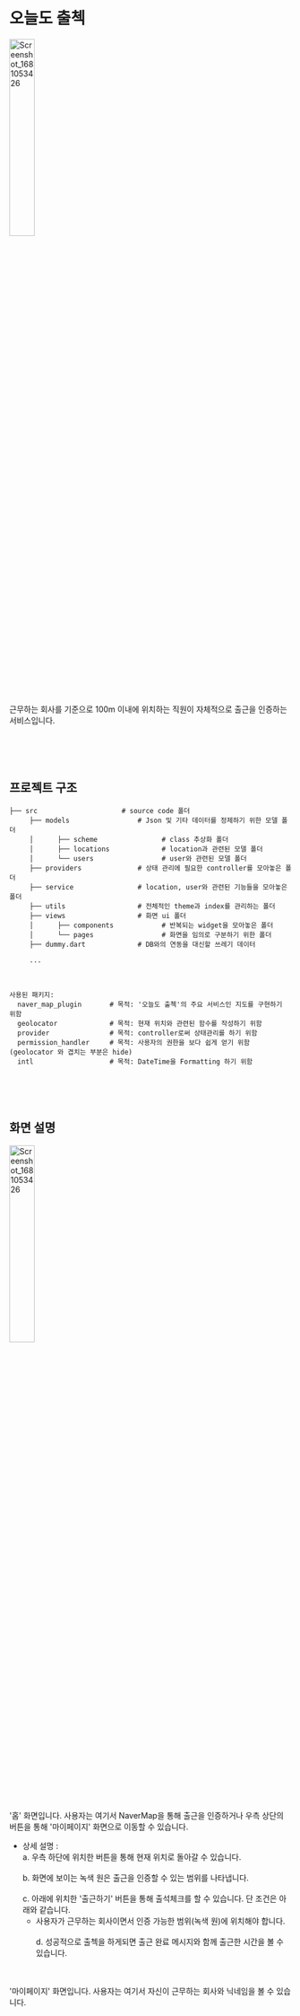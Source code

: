 # 오늘도 출첵

<img width = "30%" src="https://user-images.githubusercontent.com/95288868/230781220-9c9f6b59-8133-471a-9d6c-2907a7cbbeef.png" alt="Screenshot_1681053426"/>

 근무하는 회사를 기준으로 100m 이내에 위치하는 직원이 자체적으로 출근을 인증하는 서비스입니다.

<br/><br/><br/>



## 프로젝트 구조

```
├── src                     # source code 폴더
     ├── models                 # Json 및 기타 데이터를 정제하기 위한 모델 폴더
     │		├── scheme                # class 추상화 폴더
     │		├── locations             # location과 관련된 모델 폴더
     │		└── users                 # user와 관련된 모델 폴더
     ├── providers              # 상태 관리에 필요한 controller를 모아놓은 폴더
     ├── service                # location, user와 관련된 기능들을 모아놓은 폴더
     ├── utils                  # 전체적인 theme과 index를 관리하는 폴더
     ├── views                  # 화면 ui 폴더
     │		├── components            # 반복되는 widget을 모아놓은 폴더
     │		└── pages                 # 화면을 임의로 구분하기 위한 폴더
     ├── dummy.dart             # DB와의 연동을 대신할 쓰레기 데이터
     
     ...
```

<br/>


 ```
 사용된 패키지: 
   naver_map_plugin       # 목적: '오늘도 출첵'의 주요 서비스인 지도를 구현하기 위함
   geolocator             # 목적: 현재 위치와 관련된 함수를 작성하기 위함
   provider               # 목적: controller로써 상태관리를 하기 위함
   permission_handler     # 목적: 사용자의 권한을 보다 쉽게 얻기 위함 (geolocator 와 겹치는 부분은 hide)
   intl                   # 목적: DateTime을 Formatting 하기 위함
```



<br/><br/><br/>

## 화면 설명

<img width = "30%" src="https://user-images.githubusercontent.com/95288868/230781220-9c9f6b59-8133-471a-9d6c-2907a7cbbeef.png" alt="Screenshot_1681053426"/>

'홈' 화면입니다. 사용자는 여기서 NaverMap을 통해 출근을 인증하거나 우측 상단의 버튼을 통해 '마이페이지' 화면으로 이동할 수 있습니다.<br/> 
  - 상세 설명 : <br/>
    a. 우측 하단에 위치한 버튼을 통해 현재 위치로 돌아갈 수 있습니다.<br/><br/>
    b. 화면에 보이는 녹색 원은 출근을 인증할 수 있는 범위를 나타냅니다.<br/><br/>
    c. 아래에 위치한 '출근하기' 버튼을 통해 출석체크를 할 수 있습니다. 단 조건은 아래와 같습니다.<br/>
      * 사용자가 근무하는 회사이면서 인증 가능한 범위(녹색 원)에 위치해야 합니다.<br/><br/>
    d. 성공적으로 출첵을 하게되면 출근 완료 메시지와 함께 출근한 시간을 볼 수 있습니다.<br/><br/><br/>

'마이페이지' 화면입니다. 사용자는 여기서 자신이 근무하는 회사와 닉네임을 볼 수 있습니다.

